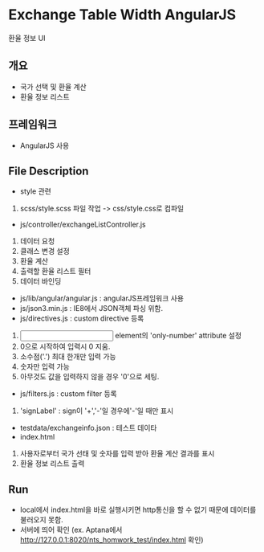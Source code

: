 # Exchange Table Width AngularJS
환율 정보 UI

## 개요
- 국가 선택 및 환율 계산
- 환율 정보 리스트

## 프레임워크
- AngularJS 사용

## File Description
- style 관련
 1. scss/style.scss 파일 작업 -> css/style.css로 컴파일
- js/controller/exchangeListController.js 
 1. 데이터 요청
 2. 클래스 변경 설정
 3. 환율 계산
 4. 출력할 환율 리스트 필터 
 5. 데이터 바인딩
- js/lib/angular/angular.js : angularJS프레임워크 사용
- js/json3.min.js : IE8에서 JSON객체 파싱 위함.
- js/directives.js : custom directive 등록 
 1. <input> element의 'only-number' attribute 설정
 2. 0으로 시작하여 입력시 0 지움.
 3. 소수점('.') 최대 한개만 입력 가능
 4. 숫자만 입력 가능
 5. 아무것도 값을 입력하지 않을 경우 '0'으로 세팅.
- js/filters.js : custom filter 등록
 1. 'signLabel' : sign이 '+','-'일 경우에'-'일 때만 표시
- testdata/exchangeinfo.json : 테스트 데이타
- index.html
 1. 사용자로부터 국가 선태 및 숫자를 입력 받아 환율 계산 결과를 표시
 2. 환율 정보 리스트 출력
 
## Run
- local에서 index.html을 바로 실행시키면 http통신을 할 수 없기 때문에 데이터를 불러오지 못함.
- 서버에 띄어 확인 (ex. Aptana에서 http://127.0.0.1:8020/nts_homwork_test/index.html 확인)

